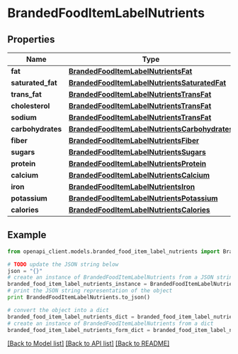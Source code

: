 # BrandedFoodItemLabelNutrients


## Properties
Name | Type | Description | Notes
------------ | ------------- | ------------- | -------------
**fat** | [**BrandedFoodItemLabelNutrientsFat**](BrandedFoodItemLabelNutrientsFat.md) |  | [optional] 
**saturated_fat** | [**BrandedFoodItemLabelNutrientsSaturatedFat**](BrandedFoodItemLabelNutrientsSaturatedFat.md) |  | [optional] 
**trans_fat** | [**BrandedFoodItemLabelNutrientsTransFat**](BrandedFoodItemLabelNutrientsTransFat.md) |  | [optional] 
**cholesterol** | [**BrandedFoodItemLabelNutrientsTransFat**](BrandedFoodItemLabelNutrientsTransFat.md) |  | [optional] 
**sodium** | [**BrandedFoodItemLabelNutrientsTransFat**](BrandedFoodItemLabelNutrientsTransFat.md) |  | [optional] 
**carbohydrates** | [**BrandedFoodItemLabelNutrientsCarbohydrates**](BrandedFoodItemLabelNutrientsCarbohydrates.md) |  | [optional] 
**fiber** | [**BrandedFoodItemLabelNutrientsFiber**](BrandedFoodItemLabelNutrientsFiber.md) |  | [optional] 
**sugars** | [**BrandedFoodItemLabelNutrientsSugars**](BrandedFoodItemLabelNutrientsSugars.md) |  | [optional] 
**protein** | [**BrandedFoodItemLabelNutrientsProtein**](BrandedFoodItemLabelNutrientsProtein.md) |  | [optional] 
**calcium** | [**BrandedFoodItemLabelNutrientsCalcium**](BrandedFoodItemLabelNutrientsCalcium.md) |  | [optional] 
**iron** | [**BrandedFoodItemLabelNutrientsIron**](BrandedFoodItemLabelNutrientsIron.md) |  | [optional] 
**potassium** | [**BrandedFoodItemLabelNutrientsPotassium**](BrandedFoodItemLabelNutrientsPotassium.md) |  | [optional] 
**calories** | [**BrandedFoodItemLabelNutrientsCalories**](BrandedFoodItemLabelNutrientsCalories.md) |  | [optional] 

## Example

```python
from openapi_client.models.branded_food_item_label_nutrients import BrandedFoodItemLabelNutrients

# TODO update the JSON string below
json = "{}"
# create an instance of BrandedFoodItemLabelNutrients from a JSON string
branded_food_item_label_nutrients_instance = BrandedFoodItemLabelNutrients.from_json(json)
# print the JSON string representation of the object
print BrandedFoodItemLabelNutrients.to_json()

# convert the object into a dict
branded_food_item_label_nutrients_dict = branded_food_item_label_nutrients_instance.to_dict()
# create an instance of BrandedFoodItemLabelNutrients from a dict
branded_food_item_label_nutrients_form_dict = branded_food_item_label_nutrients.from_dict(branded_food_item_label_nutrients_dict)
```
[[Back to Model list]](../README.md#documentation-for-models) [[Back to API list]](../README.md#documentation-for-api-endpoints) [[Back to README]](../README.md)


